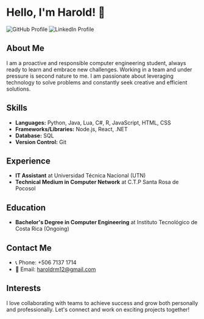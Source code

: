 # Hello, I'm Harold! 👋

![GitHub Profile](https://img.shields.io/badge/GitHub-HaroldRM12-blue?style=flat&logo=github)
![LinkedIn Profile](https://img.shields.io/badge/LinkedIn-HaroldRM12-blue?style=flat&logo=linkedin)

## About Me

I am a proactive and responsible computer engineering student, always ready to learn and embrace new challenges. Working in a team and under pressure is second nature to me. I am passionate about leveraging technology to solve problems and constantly seek creative and efficient solutions.

## Skills

- **Languages:** Python, Java, Lua, C#, R, JavaScript, HTML, CSS
- **Frameworks/Libraries:** Node.js, React, .NET
- **Database:** SQL
- **Version Control:** Git

## Experience

- **IT Assistant** at Universidad Técnica Nacional (UTN)
- **Technical Medium in Computer Network** at C.T.P Santa Rosa de Pocosol

## Education

- **Bachelor's Degree in Computer Engineering** at Instituto Tecnológico de Costa Rica (Ongoing)

## Contact Me

- 📞 Phone: +506 7137 1714
- 📧 Email: haroldrm12@gmail.com

## Interests

I love collaborating with teams to achieve success and grow both personally and professionally. Let's connect and work on exciting projects together!

